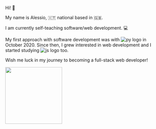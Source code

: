 Hi! :wave:


My name is Alessio, :it: national based in :uk:. 


I am currently self-teaching software/web development. :computer:


My first approach with software development was with ![py logo](https://cdn3.iconfinder.com/data/icons/logos-and-brands-adobe/512/267_Python-48.png)
in October 2020. Since then, I grew interested in web development and I started studying ![js logo](https://cdn4.iconfinder.com/data/icons/logos-and-brands/512/187_Js_logo_logos-48.png) too.

Wish me luck in my journey to becoming a full-stack web developer!

<img height="180em" src="https://github-readme-stats.vercel.app/api?username=alessioitalo&show_icons=true&hide_border=true&&count_private=true&include_all_commits=true" />
